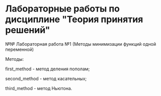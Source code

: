 # Лабораторные работы по дисциплине "Теория принятия решений"
№№ Лабораторная работа №1 (Методы минимизации функций одной переменной)

Методы:

  first_method - метод деления пополам;
  
  second_method - метод касательных;
  
  third_method - метод Ньютона.
